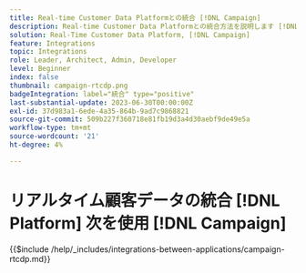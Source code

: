 ```yaml
---
title: Real-time Customer Data Platformとの統合 [!DNL Campaign]
description: Real-time Customer Data Platformとの統合方法を説明します [!DNL Campaign]
solution: Real-Time Customer Data Platform, [!DNL Campaign]
feature: Integrations
topic: Integrations
role: Leader, Architect, Admin, Developer
level: Beginner
index: false
thumbnail: campaign-rtcdp.png
badgeIntegration: label="統合" type="positive"
last-substantial-update: 2023-06-30T00:00:00Z
exl-id: 37d983a1-6ede-4a35-864b-9ad7c9868821
source-git-commit: 509b227f360718e81fb19d3a4d30aebf9de49e5a
workflow-type: tm+mt
source-wordcount: '21'
ht-degree: 4%

---
```


# リアルタイム顧客データの統合 [!DNL Platform] 次を使用 [!DNL Campaign]

{{$include /help/_includes/integrations-between-applications/campaign-rtcdp.md}}
